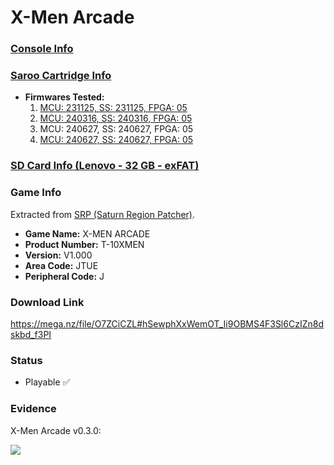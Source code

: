 # X-Men Arcade

### [Console Info](../../../../../Info/Consoles/VA13/README.md)

### [Saroo Cartridge Info](../../../../../Info/Cartridges/RetroGameParadiseStore/1.32F/README.md)

- <b>Firmwares Tested:</b>
  1. [MCU: 231125, SS: 231125, FPGA: 05](../01/README.md)
  2. [MCU: 240316, SS: 240316, FPGA: 05](../02/README.md)
  3. MCU: 240627, SS: 240627, FPGA: 05
  4. [MCU: 240627, SS: 240627, FPGA: 05](../04/README.md)

### [SD Card Info (Lenovo - 32 GB - exFAT)](../../../../../Info/SdCards/Lenovo/32GB/exfat/README.md)

### Game Info

Extracted from [SRP (Saturn Region Patcher)](https://segaxtreme.net/resources/saturn-region-patcher.81/download).

- <b>Game Name:</b> X-MEN ARCADE
- <b>Product Number:</b> T-10XMEN
- <b>Version:</b> V1.000
- <b>Area Code:</b> JTUE
- <b>Peripheral Code:</b> J

### Download Link

https://mega.nz/file/O7ZCiCZL#hSewphXxWemOT_Ii9OBMS4F3Sl6CzIZn8dskbd_f3PI

### Status

- Playable :white_check_mark:

### Evidence

X-Men Arcade v0.3.0:

[![](https://img.youtube.com/vi/nj_RZ_z21JY/0.jpg)](https://www.youtube.com/watch?v=nj_RZ_z21JY)
